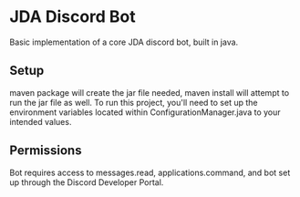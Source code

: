# JDA Discord Bot

Basic implementation of a core JDA discord bot, built in java.

## Setup

maven package will create the jar file needed, maven install will attempt to run the jar file as well. To run this project, you'll need to set up the environment variables located within ConfigurationManager.java to your intended values.

## Permissions

Bot requires access to messages.read, applications.command, and bot set up through the Discord Developer Portal.
